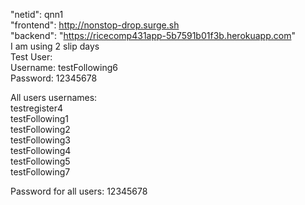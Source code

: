 "netid": qnn1 \
"frontend": http://nonstop-drop.surge.sh \
"backend": "https://ricecomp431app-5b7591b01f3b.herokuapp.com" \
I am using 2 slip days \
Test User: \
Username: testFollowing6 \
Password: 12345678

All users usernames: \
testregister4 \
testFollowing1 \
testFollowing2 \
testFollowing3 \
testFollowing4 \
testFollowing5 \
testFollowing7

Password for all users: 12345678
